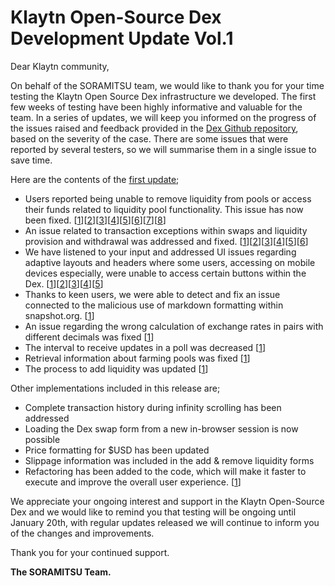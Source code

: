 # Klaytn Open-Source Dex Development Update Vol.1

Dear Klaytn community,

On behalf of the SORAMITSU team, we would like to thank you for your time testing the Klaytn Open Source Dex infrastructure we developed. The first few weeks of testing have been highly informative and valuable for the team. In a series of updates, we will keep you informed on the progress of the issues raised and feedback provided in the [Dex Github repository](https://github.com/klaytn/klaytn-dex-frontend/issues), based on the severity of the case. There are some issues that were reported by several testers, so we will summarise them in a single issue to save time.

Here are the contents of the [first update](https://github.com/klaytn/klaytn-dex-frontend/pull/178);

- Users reported being unable to remove liquidity from pools or access their funds related to liquidity pool functionality. This issue has now been fixed. [[1](https://github.com/klaytn/klaytn-dex-frontend/issues/24)][[2](https://github.com/klaytn/klaytn-dex-frontend/issues/29)][[3](https://github.com/klaytn/klaytn-dex-frontend/issues/58)][[4](https://github.com/klaytn/klaytn-dex-frontend/issues/59)][[5](https://github.com/klaytn/klaytn-dex-frontend/issues/62)][[6](https://github.com/klaytn/klaytn-dex-frontend/issues/71)][[7](https://github.com/klaytn/klaytn-dex-frontend/issues/95)][[8](https://github.com/klaytn/klaytn-dex-frontend/issues/116)]
- An issue related to transaction exceptions within swaps and liquidity provision and withdrawal was addressed and fixed. [[1](https://github.com/klaytn/klaytn-dex-frontend/issues/45)][[2](https://github.com/klaytn/klaytn-dex-frontend/issues/162)][[3](https://github.com/klaytn/klaytn-dex-frontend/issues/38)][[4](https://github.com/klaytn/klaytn-dex-frontend/issues/81)][[5](https://github.com/klaytn/klaytn-dex-frontend/issues/165)][[6](https://github.com/klaytn/klaytn-dex-frontend/issues/147)]
- We have listened to your input and addressed UI issues regarding adaptive layouts and headers where some users, accessing on mobile devices especially, were unable to access certain buttons within the Dex. [[1](https://github.com/klaytn/klaytn-dex-frontend/issues/35)][[2](https://github.com/klaytn/klaytn-dex-frontend/issues/91)][[3](https://github.com/klaytn/klaytn-dex-frontend/issues/118)][[4](https://github.com/klaytn/klaytn-dex-frontend/issues/132)][[5](https://github.com/klaytn/klaytn-dex-frontend/issues/48)]
- Thanks to keen users, we were able to detect and fix an issue connected to the malicious use of markdown formatting within snapshot.org. [[1](https://github.com/klaytn/klaytn-dex-frontend/issues/66)]
- An issue regarding the wrong calculation of exchange rates in pairs with different decimals was fixed [[1](https://github.com/klaytn/klaytn-dex-frontend/issues/161)]
- The interval to receive updates in a poll was decreased [[1](https://github.com/klaytn/klaytn-dex-frontend/issues/37)]
- Retrieval information about farming pools was fixed [[1](https://github.com/klaytn/klaytn-dex-frontend/issues/103)]
- The process to add liquidity was updated [[1](https://github.com/klaytn/klaytn-dex-frontend/issues/180)]

Other implementations included in this release are;

- Complete transaction history during infinity scrolling has been addressed
- Loading the Dex swap form from a new in-browser session is now possible
- Price formatting for $USD has been updated
- Slippage information was included in the add & remove liquidity forms
- Refactoring has been added to the code, which will make it faster to execute and improve the overall user experience. [[1](https://github.com/klaytn/klaytn-dex-frontend/issues/102)]

We appreciate your ongoing interest and support in the Klaytn Open-Source Dex and we would like to remind you that testing will be ongoing until January 20th, with regular updates released we will continue to inform you of the changes and improvements.

Thank you for your continued support.

**The SORAMITSU Team.**
